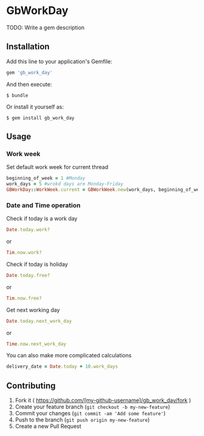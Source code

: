 # GbWorkDay

TODO: Write a gem description

## Installation

Add this line to your application's Gemfile:

```ruby
gem 'gb_work_day'
```

And then execute:

    $ bundle

Or install it yourself as:

    $ gem install gb_work_day

## Usage

### Work week

Set default work week for current thread

```ruby
beginning_of_week = 1 #Monday 
work_days = 5 #wrokd days are Monday-Friday
GBWorkDay::WorkWeek.current = GBWorkWeek.new(work_days, beginning_of_week)
```

### Date and Time operation

Check if today is a work day
 
```ruby
Date.today.work?
```

or

```ruby
Tim.now.work?
```

Check if today is holiday

```ruby
Date.today.free?
```

or

```ruby
Tim.now.free?
```

Get next working day

```ruby
Date.today.next_work_day
```

or

```ruby
Time.now.next_work_day
```


You can also make more complicated calculations

```ruby
delivery_date = Date.today + 10.work_days
```

## Contributing

1. Fork it ( https://github.com/[my-github-username]/gb_work_day/fork )
2. Create your feature branch (`git checkout -b my-new-feature`)
3. Commit your changes (`git commit -am 'Add some feature'`)
4. Push to the branch (`git push origin my-new-feature`)
5. Create a new Pull Request
